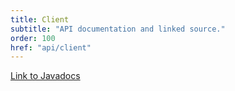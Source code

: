 ```yaml
---
title: Client
subtitle: "API documentation and linked source."
order: 100
href: "api/client"
---
```


[Link to Javadocs](api/) <!-- This is a fallback, since this page will rarely (if ever) be displayed. -->